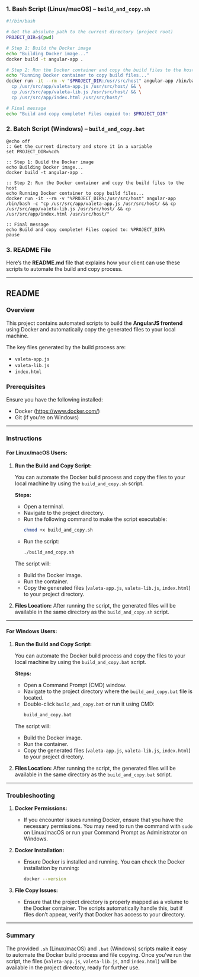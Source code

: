 ### 1. **Bash Script (Linux/macOS) – `build_and_copy.sh`**

```bash
#!/bin/bash

# Get the absolute path to the current directory (project root)
PROJECT_DIR=$(pwd)

# Step 1: Build the Docker image
echo "Building Docker image..."
docker build -t angular-app .

# Step 2: Run the Docker container and copy the build files to the host
echo "Running Docker container to copy build files..."
docker run -it --rm -v "$PROJECT_DIR:/usr/src/host" angular-app /bin/bash -c "\
  cp /usr/src/app/valeta-app.js /usr/src/host/ && \
  cp /usr/src/app/valeta-lib.js /usr/src/host/ && \
  cp /usr/src/app/index.html /usr/src/host/"

# Final message
echo "Build and copy complete! Files copied to: $PROJECT_DIR"
```

### 2. **Batch Script (Windows) – `build_and_copy.bat`**

```batch
@echo off
:: Get the current directory and store it in a variable
set PROJECT_DIR=%cd%

:: Step 1: Build the Docker image
echo Building Docker image...
docker build -t angular-app .

:: Step 2: Run the Docker container and copy the build files to the host
echo Running Docker container to copy build files...
docker run -it --rm -v "%PROJECT_DIR%:/usr/src/host" angular-app /bin/bash -c "cp /usr/src/app/valeta-app.js /usr/src/host/ && cp /usr/src/app/valeta-lib.js /usr/src/host/ && cp /usr/src/app/index.html /usr/src/host/"

:: Final message
echo Build and copy complete! Files copied to: %PROJECT_DIR%
pause
```

### 3. **README File**

Here’s the **README.md** file that explains how your client can use these scripts to automate the build and copy process.

---

## README

### Overview

This project contains automated scripts to build the **AngularJS frontend** using Docker and automatically copy the generated files to your local machine.

The key files generated by the build process are:
- `valeta-app.js`
- `valeta-lib.js`
- `index.html`

### Prerequisites

Ensure you have the following installed:
- Docker (https://www.docker.com/)
- Git (if you're on Windows)

---

### Instructions

#### **For Linux/macOS Users:**

1. **Run the Build and Copy Script:**

   You can automate the Docker build process and copy the files to your local machine by using the `build_and_copy.sh` script.

   **Steps:**
   
   - Open a terminal.
   - Navigate to the project directory.
   - Run the following command to make the script executable:
     ```bash
     chmod +x build_and_copy.sh
     ```
   - Run the script:
     ```bash
     ./build_and_copy.sh
     ```

   The script will:
   - Build the Docker image.
   - Run the container.
   - Copy the generated files (`valeta-app.js`, `valeta-lib.js`, `index.html`) to your project directory.

2. **Files Location:**
   After running the script, the generated files will be available in the same directory as the `build_and_copy.sh` script.

---

#### **For Windows Users:**

1. **Run the Build and Copy Script:**

   You can automate the Docker build process and copy the files to your local machine by using the `build_and_copy.bat` script.

   **Steps:**
   
   - Open a Command Prompt (CMD) window.
   - Navigate to the project directory where the `build_and_copy.bat` file is located.
   - Double-click `build_and_copy.bat` or run it using CMD:
     ```cmd
     build_and_copy.bat
     ```

   The script will:
   - Build the Docker image.
   - Run the container.
   - Copy the generated files (`valeta-app.js`, `valeta-lib.js`, `index.html`) to your project directory.

2. **Files Location:**
   After running the script, the generated files will be available in the same directory as the `build_and_copy.bat` script.

---

### Troubleshooting

1. **Docker Permissions:**
   - If you encounter issues running Docker, ensure that you have the necessary permissions. You may need to run the command with `sudo` on Linux/macOS or run your Command Prompt as Administrator on Windows.

2. **Docker Installation:**
   - Ensure Docker is installed and running. You can check the Docker installation by running:
     ```bash
     docker --version
     ```

3. **File Copy Issues:**
   - Ensure that the project directory is properly mapped as a volume to the Docker container. The scripts automatically handle this, but if files don’t appear, verify that Docker has access to your directory.

---

### Summary

The provided `.sh` (Linux/macOS) and `.bat` (Windows) scripts make it easy to automate the Docker build process and file copying. Once you’ve run the script, the files (`valeta-app.js`, `valeta-lib.js`, and `index.html`) will be available in the project directory, ready for further use.
